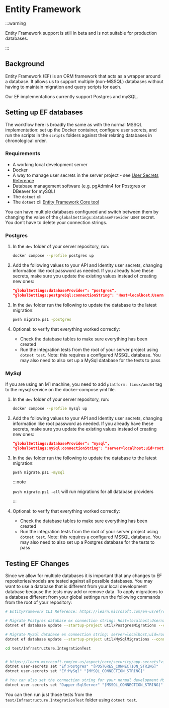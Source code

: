 # Entity Framework

:::warning

Entity Framework support is still in beta and is not suitable for production databases.

:::

## Background

Entity Framework (EF) is an ORM framework that acts as a wrapper around a database. It allows us to
support multiple (non-MSSQL) databases without having to maintain migration and query scripts for
each.

Our EF implementations currently support Postgres and mySQL.

## Setting up EF databases

The workflow here is broadly the same as with the normal MSSQL implementation: set up the Docker
container, configure user secrets, and run the scripts in the `scripts` folders against their
relating databases in chronological order.

### Requirements

- A working local development server
- Docker
- A way to manage user secrets in the server project - see
  [User Secrets Reference](../user-secrets.md)
- Database management software (e.g. pgAdmin4 for Postgres or DBeaver for mySQL)
- The `dotnet` cli
- The `dotnet` cli [Entity Framework Core tool](https://docs.microsoft.com/en-us/ef/core/cli/dotnet)

You can have multiple databases configured and switch between them by changing the value of the
`globalSettings:databaseProvider` user secret. You don’t have to delete your connection strings.

### Postgres

1.  In the `dev` folder of your server repository, run:

    ```bash
    docker compose --profile postgres up
    ```

2.  Add the following values to your API and Identity user secrets, changing information like root
    password as needed. If you already have these secrets, make sure you update the existing values
    instead of creating new ones:

    ```json
    "globalSettings:databaseProvider": "postgres",
    "globalSettings:postgreSql:connectionString": "Host=localhost;Username=postgres;Password=example;Database=vault_dev;Include Error Detail=true",
    ```

3.  In the `dev` folder run the following to update the database to the latest migration:

    ```bash
    pwsh migrate.ps1 -postgres
    ```

4.  Optional: to verify that everything worked correctly:

    - Check the database tables to make sure everything has been created
    - Run the integration tests from the root of your server project using `dotnet test`. Note: this
      requires a configured MSSQL database. You may also need to also set up a MySql database for
      the tests to pass

### MySql

If you are using an M1 machine, you need to add `platform: linux/amd64` tag to the mysql service on
the docker-compose.yml file.

1.  In the `dev` folder of your server repository, run:

    ```bash
    docker compose --profile mysql up
    ```

2.  Add the following values to your API and Identity user secrets, changing information like root
    password as needed. If you already have these secrets, make sure you update the existing values
    instead of creating new ones:

    ```json
    "globalSettings:databaseProvider": "mysql",
    "globalSettings:mySql:connectionString": "server=localhost;uid=root;pwd=example;database=vault_dev",
    ```

3.  In the `dev` folder run the following to update the database to the latest migration:

    ```bash
    pwsh migrate.ps1 -mysql
    ```

    :::note

    `pwsh migrate.ps1 -all` will run migrations for all database providers

    :::

4.  Optional: to verify that everything worked correctly:

    - Check the database tables to make sure everything has been created
    - Run the integration tests from the root of your server project using `dotnet test`. Note: this
      requires a configured MSSQL database. You may also need to also set up a Postgres database for
      the tests to pass

## Testing EF Changes

Since we allow for multiple databases it is important that any changes to EF repositories/models are
tested against all possible databases. You may want to use a database that is different from your
local development database because the tests may add or remove data. To apply migrations to a
database different from your global settings run the following commands from the root of your
repository:

```bash
# EntityFramework CLI Reference: https://learn.microsoft.com/en-us/ef/core/cli/dotnet

# Migrate Postgres database ex connection string: Host=localhost;Username=postgres;Password=SET_A_PASSWORD_HERE_123;Database=vault_dev_test
dotnet ef database update --startup-project util/PostgresMigrations --connection "[POSTGRES_CONNECTION_STRING]"

# Migrate MySql database ex connection string: server=localhost;uid=root;pwd=SET_A_PASSWORD_HERE_123;database=vault_dev_test
dotnet ef database update --startup-project util/MySqlMigrations --connection "[MYSQL_CONNECTION_STRING]"

cd test/Infrastructure.IntegrationTest


# https://learn.microsoft.com/en-us/aspnet/core/security/app-secrets?view=aspnetcore-6.0&tabs=windows#secret-manager
dotnet user-secrets set "Ef:Postgres" "[POSTGRES_CONNECTION_STRING]"
dotnet user-secrets set "Ef:MySql" "[MYSQL_CONNECTION_STRING]"

# You can also set the connection string for your normal development MS SQL database like below
dotnet user-secrets set "Dapper:SqlServer" "[MSSQL_CONNECTION_STRING]"
```

You can then run just those tests from the `test/Infrastructure.IntegrationTest` folder using
`dotnet test`.
